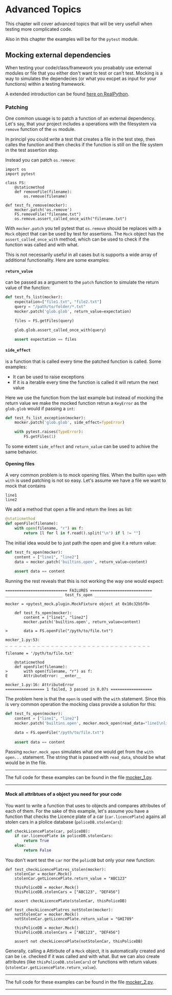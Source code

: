 # Advanced Topics

This chapter will cover advanced topics that will be very usefull when testing more complicated code. 

Also in this chapter the examples will be for the `pytest` module.

## Mocking external dependencies

When testing your code/class/framework you proabably use external modules or file that you either don't want to test or can't test. Mocking is a way to simulates the dependecies (or what you excpet as input for your functions) within a testing framework.

A extended introduction can be found [here on RealPython](https://realpython.com/python-mock-library/).

### Patching 

One common usuage is to patch a function of an external dependency.     
Let's say, that your project includes a operations with the filesystem via `remove` function of the `os` module. 

In principl you could write a test that creates a file in the test step, then calles the function and then checks if the function is still on the file system in the test assertion step.   

Instead you can patch `os.remove`:

```pyhton
import os
import pytest

class FS:
    @staticmethod
    def removeFile(filename):
        os.remove(filename)

def test_fs_remove(mocker):
    mocker.patch('os.remove')
    FS.removeFile("filename.txt")
    os.remove.assert_called_once_with("filename.txt")
```

With `mocker.patch` you tell pytest that `os.remove` should be replaces with a `Mock` object that can be used by test for assertions. The `Mock` object has the `assert_called_once_with` method, which can be used to check if the function was called and with what. 

This is not necessarily useful in all cases but is supports a wide array of additional functionality. Here are some examples:

#### `return_value`

can be passed as a argument to the `patch` function to simulate the return value of the function:

```python
def test_fs_list(mocker):
    expectation=["file1.txt", "file2.txt"]
    query = "/path/to/folder/*.txt"
    mocker.patch('glob.glob', return_value=expectation)

    files = FS.getFiles(query)

    glob.glob.assert_called_once_with(query)

    assert expectation == files
```

#### `side_effect`

is a function that is called every time the patched function is called. Some examples:

- It can be used to raise exceptions
- If it is a iterable every time the function is called it will return the next value

Here we use the function from the last example but instead of mocking the return value we make the mocked function retrun a `KeyError` as the `glob.glob` would if passing a `int`:

```python
def test_fs_list_exception(mocker):
    mocker.patch('glob.glob', side_effect=TypeError)

    with pytest.raises(TypeError):
        FS.getFiles(1)
```

To some extent `side_effect` and `return_value` can be used to achive the same behavior. 

#### Opening files

A very common problem is to mock opening files. When the builtin `open` with `with` is used patching is not so easy. Let's assume we have a file we want to mock that contains

```
line1
line2
```

We add a method that open a file and return the lines as list:

```python
@staticmethod
def openFile(filename):
    with open(filename, "r") as f:
        return [l for l in f.read().split("\n") if l != ""]
```

The initial idea would be to just path the open and give it a return value:

```python
def test_fs_open(mocker):
    content = ["line1", "line2"]
    data = mocker.patch('builtins.open', return_value=content)
    
    assert data == content
```

Running the rest reveals that this is not working the way one would expect:

```
=========================== FAILURES ===========================
_________________________ test_fs_open _________________________

mocker = <pytest_mock.plugin.MockFixture object at 0x10c32b5f8>

    def test_fs_open(mocker):
        content = ["line1", "line2"]
        mocker.patch('builtins.open', return_value=content)

>       data = FS.openFile("/pyth/to/file.txt")

mocker_1.py:53:
_ _ _ _ _ _ _ _ _ _ _ _ _ _ _ _ _ _ _ _ _ _ _ _ _ _ _ _ _ _ _ _

filename = '/pyth/to/file.txt'

    @staticmethod
    def openFile(filename):
>       with open(filename, "r") as f:
E       AttributeError: __enter__

mocker_1.py:16: AttributeError
================= 1 failed, 3 passed in 0.07s ==================
```

The problem here is that the `open` is used with the `with` statement. Since this is very common operation the mocking class provide a solution for this:

```python
def test_fs_open(mocker):
    content = ["line1", "line2"]
    mocker.patch('builtins.open', mocker.mock_open(read_data="line1\nline2\n"))

    data = FS.openFile("/pyth/to/file.txt")
    
    assert data == content
```

Passing `mocker.mock_open` simulates what one would get from the `with open...` statement. The string that is passed with `read_data`, should be what would be in the file.

-------

The full code for these examples can be found in the file [mocker_1.py](../examples/ch2/mocker_1.py).

-----

#### Mock all attribtues of a object you need for your code

You want to write a function that uses to objects and compares attributes of each of them. For the sake of this example, let's assume you have a function that checks the Licence plate of a car (`car.licencePlate`) agains all stolen cars in a plolice database (`policeDB.stolenCars`):

```python
def checkLicencePlate(car, policeDB):
    if car.licencePlate in policeDB.stolenCars:
        return True
    else:
        return False 
```

You don't want test the `car` nor the `policDB` but only your new function:

```
def test_checkLicencePlatres_stolen(mocker):
    stolenCar = mocker.Mock()
    stolenCar.getLicencePlate.return_value = "ABC123"

    thisPoliceDB = mocker.Mock()
    thisPoliceDB.stolenCars = ["ABC123", "DEF456"]
    
    assert checkLicencePlate(stolenCar, thisPoliceDB)

def test_checkLicencePlatres_notStolen(mocker):
    notStolenCar = mocker.Mock()
    notStolenCar.getLicencePlate.return_value = "GHI789"

    thisPoliceDB = mocker.Mock()
    thisPoliceDB.stolenCars = ["ABC123", "DEF456"]
    
    assert not checkLicencePlate(notStolenCar, thisPoliceDB)
```

Generally, calling a Attirbute of a `Mock` object, it is automatically created and can be i.e. checked if it was called and with what. But we can also create attributes (like `thisPoliceDB.stolenCars`) or functions with return values (`stolenCar.getLicencePlate.return_value`).

-------

The full code for these examples can be found in the file [mocker_2.py](../examples/ch2/mocker_2.py).

-----



